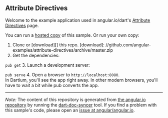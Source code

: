 

## Attribute Directives

Welcome to the example application used in angular.io/dart's
[Attribute Directives](https://angular.io/docs/dart/latest/guide/attribute-directives.html) page.

You can run a [hosted copy](http://angular-examples.github.io/attribute-directives) of this sample. Or run your own copy:

1. Clone or [download][] this repo.
   [download]: //github.com/angular-examples/attribute-directives/archive/master.zip
2. Get the dependencies:

  `pub get`
3. Launch a development server:

  `pub serve`
4. Open a browser to `http://localhost:8080`.<br/>
  In Dartium, you'll see the app right away. In other modern browsers,
  you'll have to wait a bit while pub converts the app.



-------------------------------------------------------

*Note:* The content of this repository is generated from
[the angular.io repository](//github.com/angular/angular.io/tree/master/public/docs/_examples/attribute-directives/dart) by running the
[dart-doc-syncer](//github.com/angular/dart-doc-syncer) tool.
If you find a problem with this sample's code, please open an
[issue at angular/angular.io](//github.com/angular/angular.io/issues/new?labels=dart,example&title=%5BDart%5D%5Bexample%5D%20guide/attribute-directives%3A%20).
